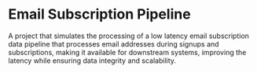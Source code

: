 # Email Subscription Pipeline
A project that simulates the processing of a low latency email subscription data pipeline that processes email addresses during signups and subscriptions, making it available for downstream systems, improving the latency while ensuring data integrity and scalability.
